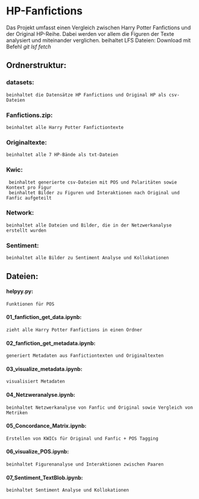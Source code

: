 # HP-Fanfictions

Das Projekt umfasst einen Vergleich zwischen Harry Potter Fanfictions und der Original HP-Reihe. Dabei werden vor allem die Figuren der Texte analysiert und miteinander verglichen. 
beihaltet LFS Dateien: Download mit Befehl *git lsf fetch*

## Ordnerstruktur: 

### datasets: 
    beinhaltet die Datensätze HP Fanfictions und Original HP als csv-Dateien

### Fanfictions.zip:
    beinhaltet alle Harry Potter Fanfictiontexte

### Originaltexte:
    beinhaltet alle 7 HP-Bände als txt-Dateien

### Kwic:
     beinhaltet generierte csv-Dateien mit POS und Polaritäten sowie Kontext pro Figur
     beinhaltet Bilder zu Figuren und Interaktionen nach Original und Fanfic aufgeteilt

### Network: 
    beinhaltet alle Dateien und Bilder, die in der Netzwerkanalyse erstellt wurden

### Sentiment:
    beinhaltet alle Bilder zu Sentiment Analyse und Kollokationen

## Dateien:

#### helpyy.py: 
    Funktionen für POS

#### 01_fanfiction_get_data.ipynb:
    zieht alle Harry Potter Fanfictions in einen Ordner

#### 02_fanfiction_get_metadata.ipynb:
    generiert Metadaten aus Fanfictiontexten und Originaltexten

#### 03_visualize_metadata.ipynb:
    visualisiert Metadaten

#### 04_Netzweranalyse.ipynb:
    beinhaltet Netzwerkanalyse von Fanfic und Original sowie Vergleich von Metriken

#### 05_Concordance_Matrix.ipynb:
    Erstellen von KWICs für Original und Fanfic + POS Tagging

#### 06_visualize_POS.ipynb:  
    beinhaltet Figurenanalyse und Interaktionen zwischen Paaren

#### 07_Sentiment_TextBlob.ipynb:
    beinhaltet Sentiment Analyse und Kollokationen



```python

```
